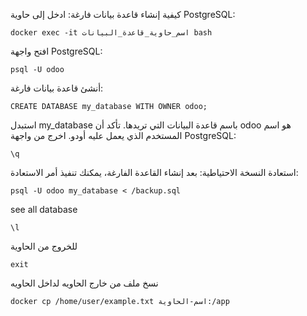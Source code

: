 كيفية إنشاء قاعدة بيانات فارغة:
ادخل إلى حاوية PostgreSQL:

```
docker exec -it اسم_حاوية_قاعدة_البيانات bash
```
افتح واجهة PostgreSQL:

```
psql -U odoo
```
أنشئ قاعدة بيانات فارغة:

```
CREATE DATABASE my_database WITH OWNER odoo;
```
استبدل my_database باسم قاعدة البيانات التي تريدها.
تأكد أن odoo هو اسم المستخدم الذي يعمل عليه أودو.
اخرج من واجهة PostgreSQL:

```
\q
```
استعادة النسخة الاحتياطية:
بعد إنشاء القاعدة الفارغة، يمكنك تنفيذ أمر الاستعادة:

```
psql -U odoo my_database < /backup.sql
```
see all database 
```
\l
```
للخروج من الحاوية 
```
exit
```

نسخ ملف من خارج الحاويه لداخل الحاويه 

```
docker cp /home/user/example.txt اسم-الحاوية:/app
```
